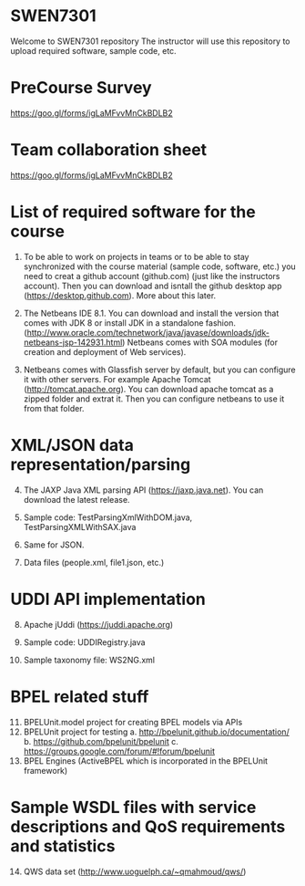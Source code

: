 # SWEN7301

Welcome to SWEN7301 repository 
The instructor will use this repository to upload required software, sample code, etc.  

# PreCourse Survey
https://goo.gl/forms/igLaMFvvMnCkBDLB2

# Team collaboration sheet
https://goo.gl/forms/igLaMFvvMnCkBDLB2

# List of required software for the course

1. To be able to work on projects in teams or to be able to stay synchronized with the course material (sample code, software, etc.) you  need to creat a github account (github.com) (just like the instructors account). Then you can download and isntall the github desktop app (https://desktop.github.com). More about this later.

2. The Netbeans IDE 8.1. You can download and install the version that comes with JDK 8 or install JDK in a standalone fashion. (http://www.oracle.com/technetwork/java/javase/downloads/jdk-netbeans-jsp-142931.html)
Netbeans comes with SOA modules (for creation and deployment of Web services).

3. Netbeans comes with Glassfish server by default, but you can configure it with other servers. For example Apache Tomcat (http://tomcat.apache.org). You can download apache tomcat as a zipped folder and extrat it. Then you can configure netbeans to use it from that folder.

# XML/JSON data representation/parsing

4. The JAXP Java XML parsing API (https://jaxp.java.net). You can download the latest release.

5. Sample code: TestParsingXmlWithDOM.java, TestParsingXMLWithSAX.java

6. Same for JSON.

7. Data files (people.xml, file1.json, etc.)


# UDDI API implementation 

8. Apache jUddi (https://juddi.apache.org)

9. Sample code: UDDIRegistry.java

10. Sample taxonomy file: WS2NG.xml

# BPEL related stuff

11. BPELUnit.model project for creating BPEL models via APIs  
12. BPELUnit project for testing 
  a. http://bpelunit.github.io/documentation/
  b. https://github.com/bpelunit/bpelunit
  c. https://groups.google.com/forum/#!forum/bpelunit
13. BPEL Engines (ActiveBPEL which is incorporated in the BPELUnit framework)

# Sample WSDL files with service descriptions and QoS requirements and statistics 
14. QWS data set (http://www.uoguelph.ca/~qmahmoud/qws/)

 
